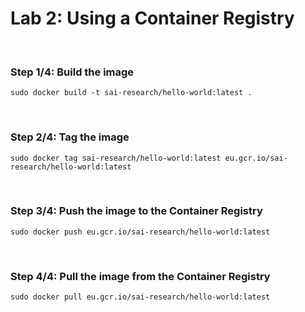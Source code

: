 # Lab 2: Using a Container Registry

<br>

### Step 1/4: Build the image

```
sudo docker build -t sai-research/hello-world:latest .
```

<br>

### Step 2/4: Tag the image

```
sudo docker tag sai-research/hello-world:latest eu.gcr.io/sai-research/hello-world:latest 
```

<br>

### Step 3/4: Push the image to the Container Registry

```
sudo docker push eu.gcr.io/sai-research/hello-world:latest
```

<br>

### Step 4/4: Pull the image from the Container Registry

```
sudo docker pull eu.gcr.io/sai-research/hello-world:latest
```
